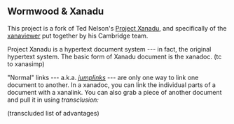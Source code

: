 Wormwood & Xanadu
-----------------

This project is a fork of Ted Nelson's [Project Xanadu](http://xanadu.com), and
specifically of the [xanaviewer](http://perma.pub/xanaviewer3/) put together by
his Cambridge team.

Project Xanadu is a hypertext document system --- in fact, the original
hypertext system. The basic form of Xanadu document is the xanadoc. (tc to
xanasimp)

"Normal" links ---
a.k.a. _[jumplinks](https://www.google.com/search?q=jump+link)_ --- are only one
way to link one document to another. In a xanadoc, you can link the individual
parts of a document with a xanalink. You can also grab a piece of another
document and pull it in using _transclusion:_

(transcluded list of advantages)
